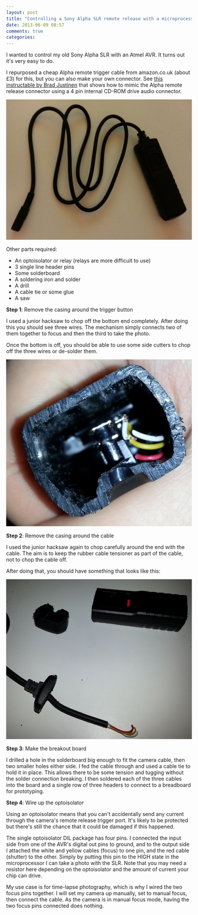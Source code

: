 ```yaml
---
layout: post
title: "Controlling a Sony Alpha SLR remote release with a microprocessor"
date: 2013-06-09 08:57
comments: true
categories:
---
```


I wanted to control my old Sony Alpha SLR with an Atmel AVR. It turns out it's
very easy to do.

I repurposed a cheap Alpha remote trigger cable from amazon.co.uk (about £3)
for this, but you can also make your own connector. See [this instructable by Brad Justinen](http://www.instructables.com/id/Homebew-Wired-SONY-ALPHA-Remote/)
that shows how to mimic the Alpha remote release connector using a 4 pin
internal CD-ROM drive audio connector.

!["Sony Alpha Shutter Release Cable"](/images/alpha-remote-trigger/cable.jpg)

Other parts required:

* An optoisolator or relay (relays are more difficult to use)
* 3 single line header pins
* Some solderboard
* A soldering iron and solder
* A drill
* A cable tie or some glue
* A saw

**Step 1**: Remove the casing around the trigger button

I used a junior hacksaw to chop off the bottom end completely. After doing this
you should see three wires. The mechanism simply connects two of them together
to focus and then the third to take the photo.

Once the bottom is off, you should be able to use some side cutters to chop off
the three wires or de-solder them.

!["Step 1"](/images/alpha-remote-trigger/step1-a.jpg)

**Step 2**: Remove the casing around the cable

I used the junior hacksaw again to chop carefully around the end with the
cable. The aim is to keep the rubber cable tensioner as part of the cable, not
to chop the cable off.

After doing that, you should have something that looks like this:

!["Step 2"](/images/alpha-remote-trigger/step1-b.jpg)

**Step 3**: Make the breakout board

I drilled a hole in the solderboard big enough to fit the camera cable, then
two smaller holes either side. I fed the cable through and used a cable tie to
hold it in place. This allows there to be some tension and tugging without the
solder connection breaking. I then soldered each of the three cables into the
board and a single row of three headers to connect to a breadboard for
prototyping.

**Step 4**: Wire up the optoisolator

Using an optoisolator means that you can't accidentally send any current
through the camera's remote release trigger port. It's likely to be protected
but there's still the chance that it could be damaged if this happened.

The single optoisolator DIL package has four pins. I connected the input side
from one of the AVR's digital out pins to ground, and to the output side I
attached the white and yellow cables (focus) to one pin, and the red cable
(shutter) to the other. Simply by putting this pin to the HIGH state in the
microprocessor I can take a photo with the SLR. Note that you may need a
resistor here depending on the optoisolator and the amount of current your chip
can drive.

My use case is for time-lapse photography, which is why I wired the two focus
pins together. I will set my camera up manually, set to manual focus, then
connect the cable. As the camera is in manual focus mode, having the two focus
pins connected does nothing.
